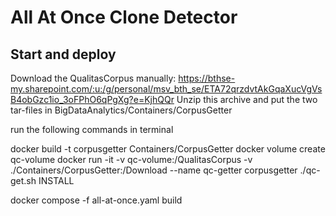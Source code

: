 # All At Once Clone Detector

## Start and deploy

Download the QualitasCorpus manually: https://bthse-my.sharepoint.com/:u:/g/personal/msv_bth_se/ETA72qrzdvtAkGqaXucVgVsB4obGzc1io_3oFPhO6qPgXg?e=KjhQQr 
Unzip this archive and put the two tar-files in BigDataAnalytics/Containers/CorpusGetter

run the following commands in terminal

docker build -t corpusgetter Containers/CorpusGetter
docker volume create qc-volume
docker run -it -v qc-volume:/QualitasCorpus -v ./Containers/CorpusGetter:/Download --name qc-getter corpusgetter ./qc-get.sh INSTALL

docker compose -f all-at-once.yaml build

